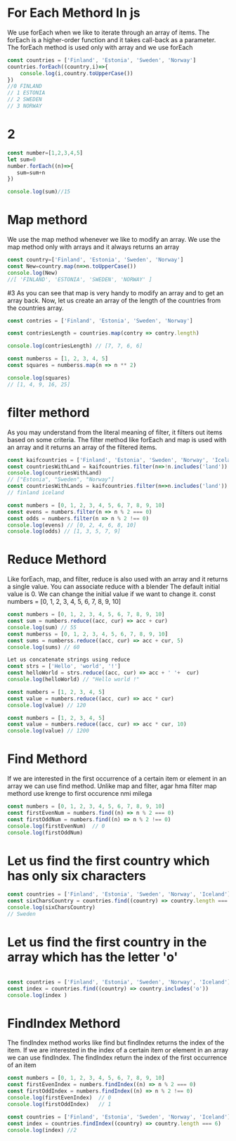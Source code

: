  # For Each Methord In js 
We use forEach when we like to iterate through an array of items. The forEach is a higher-order function and it takes call-back as a parameter. The forEach method is used only with array and we use forEach

```jsx
const countries = ['Finland', 'Estonia', 'Sweden', 'Norway']
countries.forEach((country,i)=>{
    console.log(i,country.toUpperCase())
})
//0 FINLAND
// 1 ESTONIA
// 2 SWEDEN
// 3 NORWAY
```

# 2
 ```jsx
const number=[1,2,3,4,5]
let sum=0
number.forEach((n)=>{
    sum=sum+n
})

console.log(sum)//15
```

#  Map methord
We use the map method whenever we like to modify an array. We use the map method only with arrays and it always returns an array
```jsx
const country=['Finland', 'Estonia', 'Sweden', 'Norway']
const New=country.map(n=>n.toUpperCase())
console.log(New)
//[ 'FINLAND', 'ESTONIA', 'SWEDEN', 'NORWAY' ]
```


#3
As you can see that map is very handy to modify an array and to get an array back. Now, let us create an array of the length of the countries from the countries array.
```jsx
const contries = ['Finland', 'Estonia', 'Sweden', 'Norway']

const contriesLength = countries.map(contry => contry.length)

console.log(contriesLength) // [7, 7, 6, 6]

const numberss = [1, 2, 3, 4, 5]
const squares = numberss.map(n => n ** 2)

console.log(squares) 
// [1, 4, 9, 16, 25]
```
# filter methord 
As you may understand from the literal meaning of filter, it filters out items based on some criteria. The filter method like forEach and map is used with an array and it returns an array of the filtered items.
```jsx
const kaifcountries = ['Finland', 'Estonia', 'Sweden', 'Norway', 'Iceland']
const countriesWithLand = kaifcountries.filter(n=>!n.includes('land'))
console.log(countriesWithLand) 
// ["Estonia", "Sweden", "Norway"]
const countriesWithLands = kaifcountries.filter(n=>n.includes('land'))
// finland iceland 
```
```jsx
const numbers = [0, 1, 2, 3, 4, 5, 6, 7, 8, 9, 10]
const evens = numbers.filter(n => n % 2 === 0)
const odds = numbers.filter(n => n % 2 !== 0)
console.log(evens) // [0, 2, 4, 6, 8, 10]
console.log(odds) // [1, 3, 5, 7, 9]
```
# Reduce Methord
Like forEach, map, and filter, reduce is also used with an array and it returns a single value. You can associate reduce with a blender
The default initial value is 0. We can change the initial value if we want to change it.
const numbers = [0, 1, 2, 3, 4, 5, 6, 7, 8, 9, 10]
```jsx
const numbers = [0, 1, 2, 3, 4, 5, 6, 7, 8, 9, 10]
const sum = numbers.reduce((acc, cur) => acc + cur)
console.log(sum) // 55
const numberss = [0, 1, 2, 3, 4, 5, 6, 7, 8, 9, 10]
const sums = numberss.reduce((acc, cur) => acc + cur, 5)
console.log(sums) // 60
```
```jsx
Let us concatenate strings using reduce
const strs = ['Hello', 'world', '!']
const helloWorld = strs.reduce((acc, cur) => acc + ' '+  cur)
console.log(helloWorld) // "Hello world !"
```
```jsx
const numbers = [1, 2, 3, 4, 5]
const value = numbers.reduce((acc, cur) => acc * cur)
console.log(value) // 120

```
```jsx
const numbers = [1, 2, 3, 4, 5]
const value = numbers.reduce((acc, cur) => acc * cur, 10)
console.log(value) // 1200
```

# Find Methord
If we are interested in the first occurrence of a certain item or element in an array we can use find method. Unlike map and filter,
agar hma filter map methord use krenge to first occurence nmi milega 
```jsx
const numbers = [0, 1, 2, 3, 4, 5, 6, 7, 8, 9, 10]
const firstEvenNum = numbers.find((n) => n % 2 === 0)
const firstOddNum = numbers.find((n) => n % 2 !== 0)
console.log(firstEvenNum)  // 0
console.log(firstOddNum)
```
 # Let us find the first country which has only six characters
```jsx
const countries = ['Finland', 'Estonia', 'Sweden', 'Norway', 'Iceland']
const sixCharsCountry = countries.find((country) => country.length === 6)
console.log(sixCharsCountry)
// Sweden
```

# Let us find the first country in the array which has the letter 'o'
```jsx

const countries = ['Finland', 'Estonia', 'Sweden', 'Norway', 'Iceland']
const index = countries.find((country) => country.includes('o'))
console.log(index )

```
# FindIndex Methord

The findIndex method works like find but findIndex returns the index of the item. If we are interested in the index of a certain item or element in an array we can use findIndex. The findIndex return the index of the first occurrence of an item
```jsx
const numbers = [0, 1, 2, 3, 4, 5, 6, 7, 8, 9, 10]
const firstEvenIndex = numbers.findIndex((n) => n % 2 === 0)
const firstOddIndex = numbers.findIndex((n) => n % 2 !== 0)
console.log(firstEvenIndex)  // 0
console.log(firstOddIndex)   // 1
```
```jsx
const countries = ['Finland', 'Estonia', 'Sweden', 'Norway', 'Iceland']
const index = countries.findIndex((country) => country.length === 6)
console.log(index) //2
```

